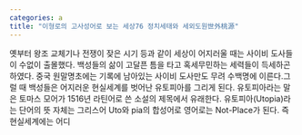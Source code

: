 ```yaml
---
categories: a
title: "이형로의 고사성어로 보는 세상76 정치세태와 세외도원世外桃源"
---
```

옛부터 왕조 교체기나 전쟁이 잦은 시기 등과 같이 세상이 어지러울 때는 사이비 도사들이 수없이 출몰했다. 백성들의 삶이 고달픈 틈을 타고 혹세무민하는 세력들이 득세하곤 하였다. 중국 원말명초에는 기록에 남아있는 사이비 도사만도 무려 수백명에 이른다.그럴 때 백성들은 어지러운 현실세계를 벗어난 유토피아를 그리게 된다. 유토피아라는 말은 토마스 모어가 1516년 라틴어로 쓴 소설의 제목에서 유래한다. 유토피아(Utopia)라는 단어의 뜻 자체는 그리스어 Uto와 pia의 합성어로 영어로는 Not-Place가 된다. 즉 현실세계에는 어디